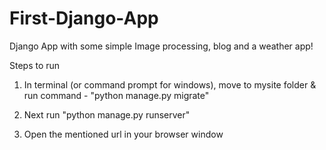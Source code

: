 # First-Django-App
Django App with some simple Image processing, blog and a weather app!

Steps to run
1) In terminal (or command prompt for windows), move to mysite folder & run command - "python manage.py migrate"

2) Next run "python manage.py runserver"

3) Open the mentioned url in your browser window
